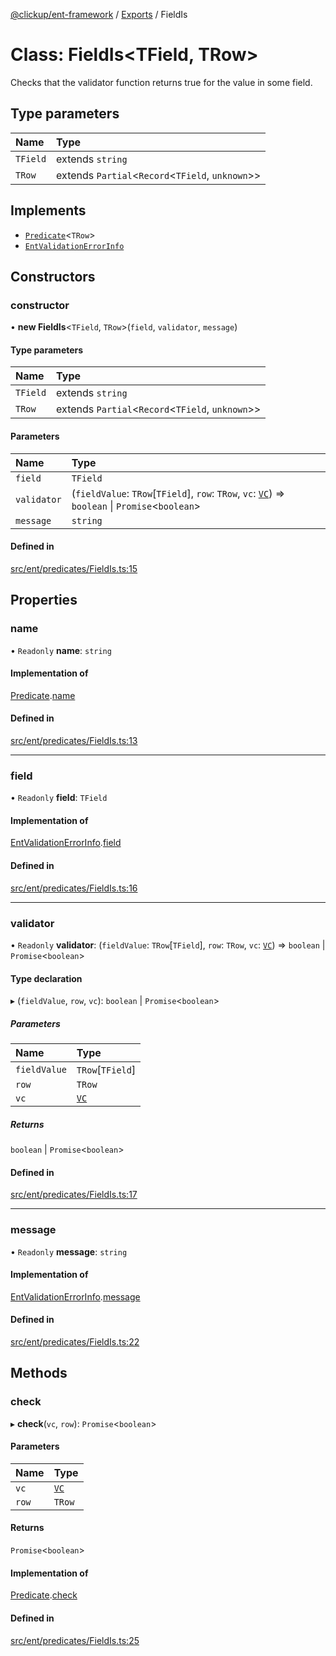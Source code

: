 [@clickup/ent-framework](../README.md) / [Exports](../modules.md) / FieldIs

# Class: FieldIs<TField, TRow\>

Checks that the validator function returns true for the value in some field.

## Type parameters

| Name | Type |
| :------ | :------ |
| `TField` | extends `string` |
| `TRow` | extends `Partial`<`Record`<`TField`, `unknown`\>\> |

## Implements

- [`Predicate`](../interfaces/Predicate.md)<`TRow`\>
- [`EntValidationErrorInfo`](../interfaces/EntValidationErrorInfo.md)

## Constructors

### constructor

• **new FieldIs**<`TField`, `TRow`\>(`field`, `validator`, `message`)

#### Type parameters

| Name | Type |
| :------ | :------ |
| `TField` | extends `string` |
| `TRow` | extends `Partial`<`Record`<`TField`, `unknown`\>\> |

#### Parameters

| Name | Type |
| :------ | :------ |
| `field` | `TField` |
| `validator` | (`fieldValue`: `TRow`[`TField`], `row`: `TRow`, `vc`: [`VC`](VC.md)) => `boolean` \| `Promise`<`boolean`\> |
| `message` | `string` |

#### Defined in

[src/ent/predicates/FieldIs.ts:15](https://github.com/clickup/ent-framework/blob/master/src/ent/predicates/FieldIs.ts#L15)

## Properties

### name

• `Readonly` **name**: `string`

#### Implementation of

[Predicate](../interfaces/Predicate.md).[name](../interfaces/Predicate.md#name)

#### Defined in

[src/ent/predicates/FieldIs.ts:13](https://github.com/clickup/ent-framework/blob/master/src/ent/predicates/FieldIs.ts#L13)

___

### field

• `Readonly` **field**: `TField`

#### Implementation of

[EntValidationErrorInfo](../interfaces/EntValidationErrorInfo.md).[field](../interfaces/EntValidationErrorInfo.md#field)

#### Defined in

[src/ent/predicates/FieldIs.ts:16](https://github.com/clickup/ent-framework/blob/master/src/ent/predicates/FieldIs.ts#L16)

___

### validator

• `Readonly` **validator**: (`fieldValue`: `TRow`[`TField`], `row`: `TRow`, `vc`: [`VC`](VC.md)) => `boolean` \| `Promise`<`boolean`\>

#### Type declaration

▸ (`fieldValue`, `row`, `vc`): `boolean` \| `Promise`<`boolean`\>

##### Parameters

| Name | Type |
| :------ | :------ |
| `fieldValue` | `TRow`[`TField`] |
| `row` | `TRow` |
| `vc` | [`VC`](VC.md) |

##### Returns

`boolean` \| `Promise`<`boolean`\>

#### Defined in

[src/ent/predicates/FieldIs.ts:17](https://github.com/clickup/ent-framework/blob/master/src/ent/predicates/FieldIs.ts#L17)

___

### message

• `Readonly` **message**: `string`

#### Implementation of

[EntValidationErrorInfo](../interfaces/EntValidationErrorInfo.md).[message](../interfaces/EntValidationErrorInfo.md#message)

#### Defined in

[src/ent/predicates/FieldIs.ts:22](https://github.com/clickup/ent-framework/blob/master/src/ent/predicates/FieldIs.ts#L22)

## Methods

### check

▸ **check**(`vc`, `row`): `Promise`<`boolean`\>

#### Parameters

| Name | Type |
| :------ | :------ |
| `vc` | [`VC`](VC.md) |
| `row` | `TRow` |

#### Returns

`Promise`<`boolean`\>

#### Implementation of

[Predicate](../interfaces/Predicate.md).[check](../interfaces/Predicate.md#check)

#### Defined in

[src/ent/predicates/FieldIs.ts:25](https://github.com/clickup/ent-framework/blob/master/src/ent/predicates/FieldIs.ts#L25)
